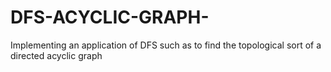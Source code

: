 # DFS-ACYCLIC-GRAPH-

Implementing an application of DFS such as to find the topological sort of a directed acyclic graph
